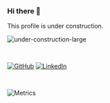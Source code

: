 ### Hi there 👋

This profile is under construction.

![under-construction-large](https://user-images.githubusercontent.com/29048235/120053628-a45d2480-c001-11eb-926e-d286e257e199.png)

<br />

<!-- <a href="https://mubaidr.js.org"><img src="https://img.shields.io/website?up_message=mubaidr.js.org&url=https%3A%2F%2Fmubaidr.js.org" alt="GitHub"></a> -->
<a href="https://github.com/carloswm85"><img src="https://img.shields.io/github/followers/carloswm85.svg?label=GitHub&style=social" alt="GitHub"></a>
<a href="https://www.linkedin.com/in/carloswm85/"><img src="https://img.shields.io/badge/LinkedIn--_.svg?style=social&logo=linkedin" alt="LinkedIn"></a>
<!-- <a href="https://twitter.com/mubaidr"><img src="https://img.shields.io/twitter/follow/mubaidr?label=Twitter&style=social" alt="Twitter"></a>  -->
<!-- <a href="https://github.com/sponsors/mubaidr"><img src="https://img.shields.io/badge/Sponsors--_.svg?style=social&logo=github&logoColor=EA4AAA" alt="Sponsors"></a> -->

<br />

![Metrics](https://metrics.lecoq.io/carloswm85?template=classic&languages=1&introduction=1&languages.limit=8&languages.colors=github&languages.threshold=0%25&introduction.title=true&config.timezone=America%2FBuenos_Aires)

<!--
**carloswm85/carloswm85** is a ✨ _special_ ✨ repository because its `README.md` (this file) appears on your GitHub profile.

Here are some ideas to get you started:

- 🔭 I’m currently working on ...
- 🌱 I’m currently learning ...
- 👯 I’m looking to collaborate on ...
- 🤔 I’m looking for help with ...
- 💬 Ask me about ...
- 📫 How to reach me: ...
- 😄 Pronouns: ...
- ⚡ Fun fact: ...
-->
